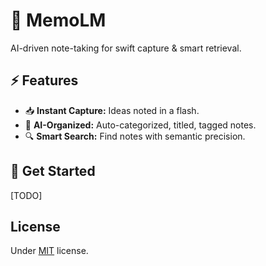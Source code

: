 # 📝 MemoLM

AI-driven note-taking for swift capture & smart retrieval.

## ⚡ Features

- 📥 **Instant Capture:** Ideas noted in a flash.
- 🤖 **AI-Organized:** Auto-categorized, titled, tagged notes.
- 🔍 **Smart Search:** Find notes with semantic precision.

## 🚀 Get Started

[TODO]

## License

Under [MIT](./LICENSE) license.